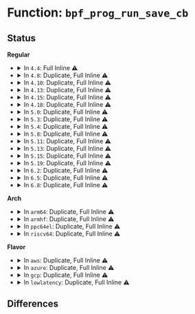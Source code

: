 # Function: <code>bpf_prog_run_save_cb</code>

## Status
<b>Regular</b>
<ul>
<li>
<details>
<summary>In <code>4.4</code>: Full Inline ⚠️</summary>

**Collision:** Unique Static

**Inline:** Full

**Transformation:** False

**Instances:**

```
In net/core/filter.c (ffffffff81730aa2)
Location: include/linux/filter.h:353
Inline: True
Inline callers:
  - net/core/filter.c:sk_filter
```
</details>
</li>
<li>
<details>
<summary>In <code>4.8</code>: Duplicate, Full Inline ⚠️</summary>

**Collision:** Static Duplication

**Inline:** Full

**Transformation:** False

**Instances:**

```
In net/core/filter.c (ffffffff8179b767)
Location: include/linux/filter.h:406
Inline: True
Inline callers:
  - net/core/filter.c:sk_filter_trim_cap
```
```
In net/core/sock_reuseport.c (ffffffff817a008b)
Location: include/linux/filter.h:406
Inline: True
Inline callers:
  - net/core/sock_reuseport.c:reuseport_select_sock
```
</details>
</li>
<li>
<details>
<summary>In <code>4.10</code>: Duplicate, Full Inline ⚠️</summary>

**Collision:** Static Duplication

**Inline:** Full

**Transformation:** False

**Instances:**

```
In kernel/bpf/cgroup.c (ffffffff81197672)
Location: include/linux/filter.h:476
Inline: True
```
```
In net/core/filter.c (ffffffff817ca916)
Location: include/linux/filter.h:476
Inline: True
```
```
In net/core/sock_reuseport.c (ffffffff817cea5b)
Location: include/linux/filter.h:476
Inline: True
Inline callers:
  - net/core/sock_reuseport.c:reuseport_select_sock
```
```
In net/core/lwt_bpf.c (ffffffff817d9dd9)
Location: include/linux/filter.h:476
Inline: True
```
</details>
</li>
<li>
<details>
<summary>In <code>4.13</code>: Duplicate, Full Inline ⚠️</summary>

**Collision:** Static Duplication

**Inline:** Full

**Transformation:** False

**Instances:**

```
In kernel/bpf/cgroup.c (ffffffff8119f30c)
Location: include/linux/filter.h:529
Inline: True
```
```
In net/core/filter.c (ffffffff817e9ade)
Location: include/linux/filter.h:529
Inline: True
```
```
In net/core/sock_reuseport.c (ffffffff817edef9)
Location: include/linux/filter.h:529
Inline: True
Inline callers:
  - net/core/sock_reuseport.c:reuseport_select_sock
```
```
In net/core/lwt_bpf.c (ffffffff817f8e88)
Location: include/linux/filter.h:529
Inline: True
```
</details>
</li>
<li>
<details>
<summary>In <code>4.15</code>: Duplicate, Full Inline ⚠️</summary>

**Collision:** Static Duplication

**Inline:** Full

**Transformation:** False

**Instances:**

```
In kernel/bpf/cgroup.c (ffffffff811b2523)
Location: include/linux/filter.h:534
Inline: True
Inline callers:
  - kernel/bpf/cgroup.c:__cgroup_bpf_run_filter_skb
```
```
In net/core/filter.c (ffffffff8186514e)
Location: include/linux/filter.h:534
Inline: True
```
```
In net/core/sock_reuseport.c (ffffffff8186a13d)
Location: include/linux/filter.h:534
Inline: True
Inline callers:
  - net/core/sock_reuseport.c:reuseport_select_sock
```
```
In net/core/lwt_bpf.c (ffffffff81876787)
Location: include/linux/filter.h:534
Inline: True
```
</details>
</li>
<li>
<details>
<summary>In <code>4.18</code>: Duplicate, Full Inline ⚠️</summary>

**Collision:** Static Duplication

**Inline:** Full

**Transformation:** False

**Instances:**

```
In kernel/bpf/cgroup.c (ffffffff811d1bac)
Location: include/linux/filter.h:574
Inline: True
Inline callers:
  - kernel/bpf/cgroup.c:__cgroup_bpf_run_filter_skb
```
```
In net/core/filter.c (ffffffff818b2c6e)
Location: include/linux/filter.h:574
Inline: True
```
```
In net/core/sock_reuseport.c (ffffffff818b9e26)
Location: include/linux/filter.h:574
Inline: True
Inline callers:
  - net/core/sock_reuseport.c:reuseport_select_sock
```
```
In net/core/lwt_bpf.c (ffffffff818c7eb7)
Location: include/linux/filter.h:574
Inline: True
```
```
In net/ipv6/seg6_local.c (ffffffff819a8f3d)
Location: include/linux/filter.h:574
Inline: True
Inline callers:
  - net/ipv6/seg6_local.c:input_action_end_bpf
```
</details>
</li>
<li>
<details>
<summary>In <code>5.0</code>: Duplicate, Full Inline ⚠️</summary>

**Collision:** Static Duplication

**Inline:** Full

**Transformation:** False

**Instances:**

```
In net/core/filter.c (ffffffff818d5b97)
Location: include/linux/filter.h:614
Inline: True
Inline callers:
  - net/core/filter.c:sk_filter_trim_cap
```
```
In net/core/sock_reuseport.c (ffffffff818e0b8d)
Location: include/linux/filter.h:614
Inline: True
Inline callers:
  - net/core/sock_reuseport.c:reuseport_select_sock
```
```
In net/core/lwt_bpf.c (ffffffff818f1011)
Location: include/linux/filter.h:614
Inline: True
```
```
In net/ipv6/seg6_local.c (ffffffff819dfef2)
Location: include/linux/filter.h:614
Inline: True
Inline callers:
  - net/ipv6/seg6_local.c:input_action_end_bpf
```
</details>
</li>
<li>
<details>
<summary>In <code>5.3</code>: Duplicate, Full Inline ⚠️</summary>

**Collision:** Static Duplication

**Inline:** Full

**Transformation:** False

**Instances:**

```
In net/core/filter.c (ffffffff81923335)
Location: include/linux/filter.h:670
Inline: True
Inline callers:
  - net/core/filter.c:sk_filter_trim_cap
```
```
In net/core/sock_reuseport.c (ffffffff8192f230)
Location: include/linux/filter.h:670
Inline: True
Inline callers:
  - net/core/sock_reuseport.c:reuseport_select_sock
```
```
In net/core/lwt_bpf.c (ffffffff819429d1)
Location: include/linux/filter.h:670
Inline: True
```
```
In net/ipv6/seg6_local.c (ffffffff81a4eb00)
Location: include/linux/filter.h:670
Inline: True
Inline callers:
  - net/ipv6/seg6_local.c:input_action_end_bpf
```
</details>
</li>
<li>
<details>
<summary>In <code>5.4</code>: Duplicate, Full Inline ⚠️</summary>

**Collision:** Static Duplication

**Inline:** Full

**Transformation:** False

**Instances:**

```
In net/core/filter.c (ffffffff8195555d)
Location: include/linux/filter.h:670
Inline: True
Inline callers:
  - net/core/filter.c:sk_filter_trim_cap
```
```
In net/core/sock_reuseport.c (ffffffff819614a0)
Location: include/linux/filter.h:670
Inline: True
Inline callers:
  - net/core/sock_reuseport.c:reuseport_select_sock
```
```
In net/core/lwt_bpf.c (ffffffff81977921)
Location: include/linux/filter.h:670
Inline: True
```
```
In net/ipv6/seg6_local.c (ffffffff81a857a0)
Location: include/linux/filter.h:670
Inline: True
Inline callers:
  - net/ipv6/seg6_local.c:input_action_end_bpf
```
</details>
</li>
<li>
<details>
<summary>In <code>5.8</code>: Duplicate, Full Inline ⚠️</summary>

**Collision:** Static Duplication

**Inline:** Full

**Transformation:** False

**Instances:**

```
In net/core/filter.c (ffffffff81a2bb16)
Location: include/linux/filter.h:699
Inline: True
Inline callers:
  - net/core/filter.c:sk_filter_trim_cap
```
```
In net/core/sock_reuseport.c (ffffffff81a34b21)
Location: include/linux/filter.h:699
Inline: True
Inline callers:
  - net/core/sock_reuseport.c:run_bpf_filter
```
```
In net/core/lwt_bpf.c (ffffffff81a4ca0b)
Location: include/linux/filter.h:699
Inline: True
```
```
In net/ipv6/seg6_local.c (ffffffff81b80736)
Location: include/linux/filter.h:699
Inline: True
Inline callers:
  - net/ipv6/seg6_local.c:input_action_end_bpf
```
</details>
</li>
<li>
<details>
<summary>In <code>5.11</code>: Duplicate, Full Inline ⚠️</summary>

**Collision:** Static Duplication

**Inline:** Full

**Transformation:** False

**Instances:**

```
In net/core/filter.c (ffffffff81a2d0a6)
Location: include/linux/filter.h:708
Inline: True
Inline callers:
  - net/core/filter.c:sk_filter_trim_cap
```
```
In net/core/sock_reuseport.c (ffffffff81a36e61)
Location: include/linux/filter.h:708
Inline: True
Inline callers:
  - net/core/sock_reuseport.c:run_bpf_filter
```
```
In net/core/lwt_bpf.c (ffffffff81a526a6)
Location: include/linux/filter.h:708
Inline: True
```
```
In net/ipv6/seg6_local.c (ffffffff81b8ffb6)
Location: include/linux/filter.h:708
Inline: True
Inline callers:
  - net/ipv6/seg6_local.c:input_action_end_bpf
```
</details>
</li>
<li>
<details>
<summary>In <code>5.13</code>: Duplicate, Full Inline ⚠️</summary>

**Collision:** Static Duplication

**Inline:** Full

**Transformation:** False

**Instances:**

```
In net/core/filter.c (ffffffff81a14115)
Location: include/linux/filter.h:751
Inline: True
Inline callers:
  - net/core/filter.c:sk_filter_trim_cap
```
```
In net/core/sock_reuseport.c (ffffffff81a1dee7)
Location: include/linux/filter.h:751
Inline: True
Inline callers:
  - net/core/sock_reuseport.c:run_bpf_filter
```
```
In net/core/lwt_bpf.c (ffffffff81a37d8b)
Location: include/linux/filter.h:751
Inline: True
```
```
In net/ipv6/seg6_local.c (ffffffff81b7f0e8)
Location: include/linux/filter.h:751
Inline: True
Inline callers:
  - net/ipv6/seg6_local.c:input_action_end_bpf
```
</details>
</li>
<li>
<details>
<summary>In <code>5.15</code>: Duplicate, Full Inline ⚠️</summary>

**Collision:** Static Duplication

**Inline:** Full

**Transformation:** False

**Instances:**

```
In net/core/filter.c (ffffffff81ac59e5)
Location: include/linux/filter.h:763
Inline: True
Inline callers:
  - net/core/filter.c:sk_filter_trim_cap
```
```
In net/core/sock_reuseport.c (ffffffff81ad1977)
Location: include/linux/filter.h:763
Inline: True
Inline callers:
  - net/core/sock_reuseport.c:run_bpf_filter
```
```
In net/core/lwt_bpf.c (ffffffff81aedb9b)
Location: include/linux/filter.h:763
Inline: True
```
```
In net/ipv6/seg6_local.c (ffffffff81c4a938)
Location: include/linux/filter.h:763
Inline: True
Inline callers:
  - net/ipv6/seg6_local.c:input_action_end_bpf
```
</details>
</li>
<li>
<details>
<summary>In <code>5.19</code>: Duplicate, Full Inline ⚠️</summary>

**Collision:** Static Duplication

**Inline:** Full

**Transformation:** False

**Instances:**

```
In net/core/filter.c (ffffffff81c3c9da)
Location: include/linux/filter.h:766
Inline: True
Inline callers:
  - net/core/filter.c:sk_filter_trim_cap
```
```
In net/core/sock_reuseport.c (ffffffff81c4f61e)
Location: include/linux/filter.h:766
Inline: True
Inline callers:
  - net/core/sock_reuseport.c:reuseport_select_sock
```
```
In net/core/lwt_bpf.c (ffffffff81c70a7d)
Location: include/linux/filter.h:766
Inline: True
```
```
In net/ipv6/seg6_local.c (ffffffff81dea256)
Location: include/linux/filter.h:766
Inline: True
Inline callers:
  - net/ipv6/seg6_local.c:input_action_end_bpf
```
</details>
</li>
<li>
<details>
<summary>In <code>6.2</code>: Duplicate, Full Inline ⚠️</summary>

**Collision:** Static Duplication

**Inline:** Full

**Transformation:** False

**Instances:**

```
In net/core/filter.c (ffffffff81dfa40c)
Location: include/linux/filter.h:738
Inline: True
Inline callers:
  - net/core/filter.c:sk_filter_trim_cap
```
```
In net/core/sock_reuseport.c (ffffffff81e045b9)
Location: include/linux/filter.h:738
Inline: True
Inline callers:
  - net/core/sock_reuseport.c:reuseport_select_sock
```
```
In net/core/lwt_bpf.c (ffffffff81e28aad)
Location: include/linux/filter.h:738
Inline: True
```
```
In net/ipv6/seg6_local.c (ffffffff81fbdb16)
Location: include/linux/filter.h:738
Inline: True
Inline callers:
  - net/ipv6/seg6_local.c:input_action_end_bpf
```
</details>
</li>
<li>
<details>
<summary>In <code>6.5</code>: Duplicate, Full Inline ⚠️</summary>

**Collision:** Static Duplication

**Inline:** Full

**Transformation:** False

**Instances:**

```
In net/core/filter.c (ffffffff81e6b7c0)
Location: include/linux/filter.h:738
Inline: True
Inline callers:
  - net/core/filter.c:sk_filter_trim_cap
```
```
In net/core/sock_reuseport.c (ffffffff81e76e09)
Location: include/linux/filter.h:738
Inline: True
Inline callers:
  - net/core/sock_reuseport.c:reuseport_select_sock
```
```
In net/core/lwt_bpf.c (ffffffff81e9e0cd)
Location: include/linux/filter.h:738
Inline: True
```
```
In net/ipv6/seg6_local.c (ffffffff8201eb36)
Location: include/linux/filter.h:738
Inline: True
Inline callers:
  - net/ipv6/seg6_local.c:input_action_end_bpf
```
</details>
</li>
<li>
<details>
<summary>In <code>6.8</code>: Duplicate, Full Inline ⚠️</summary>

**Collision:** Static Duplication

**Inline:** Full

**Transformation:** False

**Instances:**

```
In net/core/filter.c (ffffffff81f2a970)
Location: include/linux/filter.h:789
Inline: True
Inline callers:
  - net/core/filter.c:sk_filter_trim_cap
```
```
In net/core/sock_reuseport.c (ffffffff81f36dc9)
Location: include/linux/filter.h:789
Inline: True
Inline callers:
  - net/core/sock_reuseport.c:reuseport_select_sock
```
```
In net/core/lwt_bpf.c (ffffffff81f6084d)
Location: include/linux/filter.h:789
Inline: True
```
```
In net/ipv6/seg6_local.c (ffffffff820edc66)
Location: include/linux/filter.h:789
Inline: True
Inline callers:
  - net/ipv6/seg6_local.c:input_action_end_bpf
```
</details>
</li>
</ul>
<b>Arch</b>
<ul>
<li>
<details>
<summary>In <code>arm64</code>: Duplicate, Full Inline ⚠️</summary>

**Collision:** Static Duplication

**Inline:** Full

**Transformation:** False

**Instances:**

```
In net/core/filter.c (ffff800010c02058)
Location: include/linux/filter.h:670
Inline: True
Inline callers:
  - net/core/filter.c:sk_filter_trim_cap
```
```
In net/core/sock_reuseport.c (ffff800010c04d20)
Location: include/linux/filter.h:670
Inline: True
Inline callers:
  - net/core/sock_reuseport.c:reuseport_select_sock
```
```
In net/core/lwt_bpf.c (ffff800010c1ecf0)
Location: include/linux/filter.h:670
Inline: True
```
```
In net/ipv6/seg6_local.c (ffff800010d5183c)
Location: include/linux/filter.h:670
Inline: True
Inline callers:
  - net/ipv6/seg6_local.c:input_action_end_bpf
```
</details>
</li>
<li>
<details>
<summary>In <code>armhf</code>: Duplicate, Full Inline ⚠️</summary>

**Collision:** Static Duplication

**Inline:** Full

**Transformation:** False

**Instances:**

```
In net/core/filter.c (c0d10458)
Location: include/linux/filter.h:670
Inline: True
Inline callers:
  - net/core/filter.c:sk_filter_trim_cap
```
```
In net/core/sock_reuseport.c (c0d1e1e8)
Location: include/linux/filter.h:670
Inline: True
Inline callers:
  - net/core/sock_reuseport.c:reuseport_select_sock
```
```
In net/core/lwt_bpf.c (c0d3606c)
Location: include/linux/filter.h:670
Inline: True
```
```
In net/ipv6/seg6_local.c (c0e523dc)
Location: include/linux/filter.h:670
Inline: True
Inline callers:
  - net/ipv6/seg6_local.c:input_action_end_bpf
```
</details>
</li>
<li>
<details>
<summary>In <code>ppc64el</code>: Duplicate, Full Inline ⚠️</summary>

**Collision:** Static Duplication

**Inline:** Full

**Transformation:** False

**Instances:**

```
In net/core/filter.c (c000000000cdce10)
Location: include/linux/filter.h:670
Inline: True
Inline callers:
  - net/core/filter.c:sk_filter_trim_cap
```
```
In net/core/sock_reuseport.c (c000000000ceeee8)
Location: include/linux/filter.h:670
Inline: True
Inline callers:
  - net/core/sock_reuseport.c:reuseport_select_sock
```
```
In net/core/lwt_bpf.c (c000000000d0fc34)
Location: include/linux/filter.h:670
Inline: True
```
```
In net/ipv6/seg6_local.c (c000000000e89aa8)
Location: include/linux/filter.h:670
Inline: True
Inline callers:
  - net/ipv6/seg6_local.c:input_action_end_bpf
```
</details>
</li>
<li>
<details>
<summary>In <code>riscv64</code>: Duplicate, Full Inline ⚠️</summary>

**Collision:** Static Duplication

**Inline:** Full

**Transformation:** False

**Instances:**

```
In net/core/filter.c (ffffffe000778592)
Location: include/linux/filter.h:670
Inline: True
Inline callers:
  - net/core/filter.c:sk_filter_trim_cap
```
```
In net/core/sock_reuseport.c (ffffffe00078397e)
Location: include/linux/filter.h:670
Inline: True
Inline callers:
  - net/core/sock_reuseport.c:reuseport_select_sock
```
```
In net/core/lwt_bpf.c (ffffffe000797d8e)
Location: include/linux/filter.h:670
Inline: True
```
```
In net/ipv6/seg6_local.c (ffffffe000889a22)
Location: include/linux/filter.h:670
Inline: True
Inline callers:
  - net/ipv6/seg6_local.c:input_action_end_bpf
```
</details>
</li>
</ul>
<b>Flavor</b>
<ul>
<li>
<details>
<summary>In <code>aws</code>: Duplicate, Full Inline ⚠️</summary>

**Collision:** Static Duplication

**Inline:** Full

**Transformation:** False

**Instances:**

```
In net/core/filter.c (ffffffff818f552d)
Location: include/linux/filter.h:670
Inline: True
Inline callers:
  - net/core/filter.c:sk_filter_trim_cap
```
```
In net/core/sock_reuseport.c (ffffffff81901470)
Location: include/linux/filter.h:670
Inline: True
Inline callers:
  - net/core/sock_reuseport.c:reuseport_select_sock
```
```
In net/core/lwt_bpf.c (ffffffff81917791)
Location: include/linux/filter.h:670
Inline: True
```
```
In net/ipv6/seg6_local.c (ffffffff81a24e30)
Location: include/linux/filter.h:670
Inline: True
Inline callers:
  - net/ipv6/seg6_local.c:input_action_end_bpf
```
</details>
</li>
<li>
<details>
<summary>In <code>azure</code>: Duplicate, Full Inline ⚠️</summary>

**Collision:** Static Duplication

**Inline:** Full

**Transformation:** False

**Instances:**

```
In net/core/filter.c (ffffffff818af35d)
Location: include/linux/filter.h:670
Inline: True
Inline callers:
  - net/core/filter.c:sk_filter_trim_cap
```
```
In net/core/sock_reuseport.c (ffffffff818bb2a0)
Location: include/linux/filter.h:670
Inline: True
Inline callers:
  - net/core/sock_reuseport.c:reuseport_select_sock
```
```
In net/core/lwt_bpf.c (ffffffff818d1541)
Location: include/linux/filter.h:670
Inline: True
```
```
In net/ipv6/seg6_local.c (ffffffff819e1bf0)
Location: include/linux/filter.h:670
Inline: True
Inline callers:
  - net/ipv6/seg6_local.c:input_action_end_bpf
```
</details>
</li>
<li>
<details>
<summary>In <code>gcp</code>: Duplicate, Full Inline ⚠️</summary>

**Collision:** Static Duplication

**Inline:** Full

**Transformation:** False

**Instances:**

```
In net/core/filter.c (ffffffff8194655d)
Location: include/linux/filter.h:670
Inline: True
Inline callers:
  - net/core/filter.c:sk_filter_trim_cap
```
```
In net/core/sock_reuseport.c (ffffffff819524a0)
Location: include/linux/filter.h:670
Inline: True
Inline callers:
  - net/core/sock_reuseport.c:reuseport_select_sock
```
```
In net/core/lwt_bpf.c (ffffffff81968921)
Location: include/linux/filter.h:670
Inline: True
```
```
In net/ipv6/seg6_local.c (ffffffff81a8f8b0)
Location: include/linux/filter.h:670
Inline: True
Inline callers:
  - net/ipv6/seg6_local.c:input_action_end_bpf
```
</details>
</li>
<li>
<details>
<summary>In <code>lowlatency</code>: Duplicate, Full Inline ⚠️</summary>

**Collision:** Static Duplication

**Inline:** Full

**Transformation:** False

**Instances:**

```
In net/core/filter.c (ffffffff81967e57)
Location: include/linux/filter.h:670
Inline: True
Inline callers:
  - net/core/filter.c:sk_filter_trim_cap
```
```
In net/core/sock_reuseport.c (ffffffff81973eeb)
Location: include/linux/filter.h:670
Inline: True
Inline callers:
  - net/core/sock_reuseport.c:reuseport_select_sock
```
```
In net/core/lwt_bpf.c (ffffffff8198acd8)
Location: include/linux/filter.h:670
Inline: True
```
```
In net/ipv6/seg6_local.c (ffffffff81a9c639)
Location: include/linux/filter.h:670
Inline: True
Inline callers:
  - net/ipv6/seg6_local.c:input_action_end_bpf
```
</details>
</li>
</ul>

## Differences
